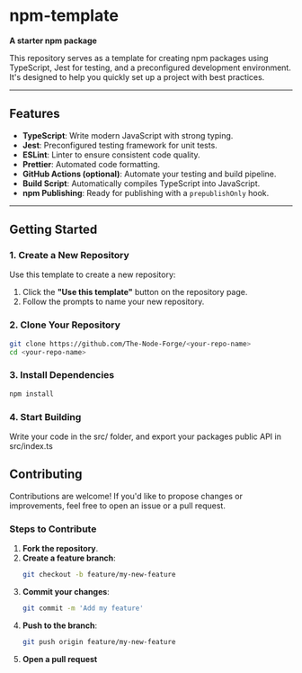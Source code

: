 # npm-template

**A starter npm package**

This repository serves as a template for creating npm packages using TypeScript, Jest for testing, and a preconfigured development environment. It's designed to help you quickly set up a project with best practices.

---

## Features

- **TypeScript**: Write modern JavaScript with strong typing.
- **Jest**: Preconfigured testing framework for unit tests.
- **ESLint**: Linter to ensure consistent code quality.
- **Prettier**: Automated code formatting.
- **GitHub Actions (optional)**: Automate your testing and build pipeline.
- **Build Script**: Automatically compiles TypeScript into JavaScript.
- **npm Publishing**: Ready for publishing with a `prepublishOnly` hook.

---

## Getting Started

### 1. Create a New Repository

Use this template to create a new repository:

1. Click the **"Use this template"** button on the repository page.
2. Follow the prompts to name your new repository.

### 2. Clone Your Repository

```bash
git clone https://github.com/The-Node-Forge/<your-repo-name>
cd <your-repo-name>
```

### 3. Install Dependencies

```bash
npm install
```

### 4. Start Building

Write your code in the src/ folder, and export your packages public API in src/index.ts

## Contributing

Contributions are welcome! If you'd like to propose changes or improvements, feel free to open an issue or a pull request.

### Steps to Contribute

1. **Fork the repository**.
2. **Create a feature branch**:
   ```bash
   git checkout -b feature/my-new-feature
   ```
3. **Commit your changes**:
   ```bash
   git commit -m 'Add my feature'
   ```
4. **Push to the branch**:
   ```bash
   git push origin feature/my-new-feature
   ```
5. **Open a pull request**
